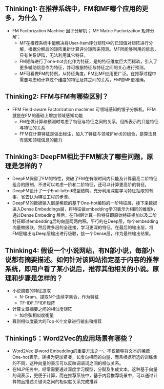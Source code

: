 ## Thinking1: 在推荐系统中，FM和MF哪个应用的更多，为什么？
- FM Factorization Machine 因子分解机； MF Matric Factorization 矩阵分解；
    - MF在推荐系统中能解决将User-Item评分矩阵中的已知值对矩阵进行分解，根据分解后的矩阵重新计算评分矩阵来预测。MF所能够利用的信息，只有关系矩阵，无法利用其它特征。
    - FM矩阵进行了one-hot变化作为特征，是的特征维度巨大而稀疏，引入了更多辅助信息作为特征，并可根据特征与特征之间的关心进行预测。
    - MF可看做FM的特例，从特征角度，FM比MF应用更广泛。在推荐过程中需要考虑和计算过个维度的特征及其之间的关系，FM较MF更准确。
    
## Thinking2: FFM与FM有哪些区别？
- FFM Field-aware Factorization machines 可领域感知的银子分解机。FFM就是在FM的基础上增加领域感知功能
    - FM在做计算和预测时考虑了特征与特征之间的关系，但所表示的只是特征与特征的关系
    - FFM在计算特征是做出标注，加入了特征与领域(Field)的组合，是算法具有感知领域信息的能力
    
## Thinking3: DeepFM相比于FM解决了哪些问题，原理是怎样的？
- DeepFM保留了FM的特性，突破了FM在有限时间内只能及计算最高二阶特征组合的限制，不进可以考虑一阶和二阶特征，还可以计算更高阶的特征。
- DeepFM设计了一个End-toEnd模型结构，充分利用深度学习特征抽取的有事，省去认为特征工程的步骤。
- DeepFM的数据输入层是稀疏的基于One-hot编码的一阶特征层，接下来数据进入Dense Embeddings层，将特征做embedding学习表示为相同的维度k，通过Dense Embeding 层后，在FM层计算一阶特征即原始特征相加以及二阶特征即过embedding后的向量两两内积。平行的在Deep层，每个embedding向量做级联，然后做多层的全连接，学习更深的特征。在最后的输出层，将FM层输出与Deep层输出进行级联，接一个Dense层，作为最终输出结果。 

## Thinking4: 假设一个小说网站，有N部小说，每部小说都有摘要描述。如何针对该网站指定基于内容的推荐系统，即用户看了某小说后，推荐其他相关的小说。原理和步骤是怎样的？
- 小说摘要的特征提取
    - N-Gram，提取N个连续字集合，作为特征
    - TF-IDF,TFIDF矩阵
- 计算文章摘要之间的相似度矩阵
    - 如余弦相似度衡量
- 算则相似度最大的Top-K个文章进行输出和推荐    

## Thinking5：Word2Vec的应用场景有哪些？
- Word2Vec 是word Embedding的重要方法之一。不仅能够将文本的稀疏One-hot表示，转换为更加紧凑，长度向相同的向量，而且根据所选的训练集的不同，这种向量的表示可以反映词语词之间的相似关系。
- 在NLP任务中，经常需要通过深度学习模型，分裂及生成文本。这种基于向量的词表示，更便于计算，而在推荐系统中，基于内容推荐场景中，可以通过计算物品描述关键词之间的相似度关系完成推荐